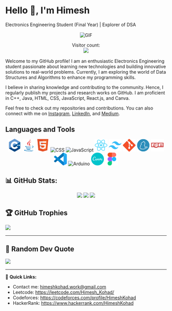 # Hello :wave:, I'm Himesh

Electronics Engineering Student (Final Year) | Explorer of DSA

<div align="center">
  <img align="center" alt="GIF" src="https://github.com/abhisheknaiidu/abhisheknaiidu/blob/master/code.gif?raw=true" width="800" height="470" />
</div>

<p align="center">
  Visitor count: <br>
  <img src="https://profile-counter.glitch.me/HimeshKohad/count.svg" />
</p>

Welcome to my GitHub profile! I am an enthusiastic Electronics Engineering student passionate about learning new technologies and building innovative solutions to real-world problems. Currently, I am exploring the world of Data Structures and Algorithms to enhance my programming skills.

I believe in sharing knowledge and contributing to the community. Hence, I regularly publish my projects and research works on GitHub. I am proficient in C++, Java, HTML, CSS, JavaScript, React.js, and Canva.

Feel free to check out my repositories and contributions. You can also connect with me on [Instagram](https://www.instagram.com/himesh.kohad/), [LinkedIn](https://linkedin.com/in/himeshkohad), and [Medium](https://medium.com/@himeshkohad).


## Languages and Tools

<p align="center">
  <img src="https://raw.githubusercontent.com/devicons/devicon/1119b9f84c0290e0f0b38982099a2bd027a48bf1/icons/cplusplus/cplusplus-original.svg" alt="C++" width="40" height="40">
  <img src="https://raw.githubusercontent.com/devicons/devicon/1119b9f84c0290e0f0b38982099a2bd027a48bf1/icons/java/java-original.svg" alt "Java" width="40" height="40">
  <img src="https://raw.githubusercontent.com/devicons/devicon/1119b9f84c0290e0f0b38982099a2bd027a48bf1/icons/html5/html5-original.svg" alt="HTML" width="40" height="40">
  <img src="https://cdn.jsdelivr.net/gh/devicons/devicon/icons/css3/css3-original.svg" alt="CSS" width="40" height="40">
  <img src="https://cdn.jsdelivr.net/gh/devicons/devicon/icons/javascript/javascript-original.svg" alt="JavaScript" width="40" height="40">
  <img src="https://raw.githubusercontent.com/devicons/devicon/1119b9f84c0290e0f0b38982099a2bd027a48bf1/icons/react/react-original.svg" alt="React" width="40" height="40">
  <img src="https://raw.githubusercontent.com/devicons/devicon/1119b9f84c0290e0f0b38982099a2bd027a48bf1/icons/tailwindcss/tailwindcss-plain.svg" alt="Tailwind" width="40" height="40">
  <img src="https://raw.githubusercontent.com/devicons/devicon/1119b9f84c0290e0f0b38982099a2bd027a48bf1/icons/git/git-original.svg" alt="Git" width="40" height="40">
  <img src="https://raw.githubusercontent.com/devicons/devicon/1119b9f84c0290e0f0b38982099a2bd027a48bf1/icons/yarn/yarn-original.svg" alt="Yarn" width="40" height="40">
  <img src="https://raw.githubusercontent.com/devicons/devicon/1119b9f84c0290e0f0b38982099a2bd027a48bf1/icons/npm/npm-original-wordmark.svg" alt="npm" width="40" height="40">
  <img src="https://raw.githubusercontent.com/devicons/devicon/1119b9f84c0290e0f0b38982099a2bd027a48bf1/icons/vscode/vscode-original.svg" alt="VSCode" width="40" height="40">
  <img src="https://cdn.jsdelivr.net/gh/devicons/devicon/icons/arduino/arduino-original.svg" alt="Arduino" width="40" height="40">
  <img src="https://raw.githubusercontent.com/devicons/devicon/1119b9f84c0290e0f0b38982099a2bd027a48bf1/icons/canva/canva-original.svg" alt="Canva" width="40" height="40">
  <img src="https://raw.githubusercontent.com/devicons/devicon/1119b9f84c0290e0f0b38982099a2bd027a48bf1/icons/figma/figma-original.svg" alt="Figma" width="40" height="40">
</p>

## 📊 GitHub Stats:

<p align="center"> 
  <img src="https://github-readme-stats.vercel.app/api?username=HimeshKohad&theme=dark&hide_border=false&include_all_commits=false&count_private=false"> 
  <img src="https://github-readme-streak-stats.herokuapp.com/?user=HimeshKohad&theme=dark&hide_border=false"> 
  <img src="https://github-readme-stats.vercel.app/api/top-langs/?username=HimeshKohad&theme=dark&hide_border=false&include_all_commits=false&count_private=false&layout=compact"> 
</p>

## 🏆 GitHub Trophies
![](https://github-profile-trophy.vercel.app/?username=HimeshKohad&theme=radical&no-frame=false&no-bg=true&margin-w=4)


<hr>

## 🔖 Random Dev Quote

![](https://quotes-github-readme.vercel.app/api?type=horizontal&theme=radical)

<hr>

:link: **Quick Links:**
- Contact me: himeshkohad.work@gmail.com
- Leetcode: https://leetcode.com/Himesh_Kohad/
- Codeforces: https://codeforces.com/profile/HimeshKohad
- HackerRank: https://www.hackerrank.com/HimeshKohad

